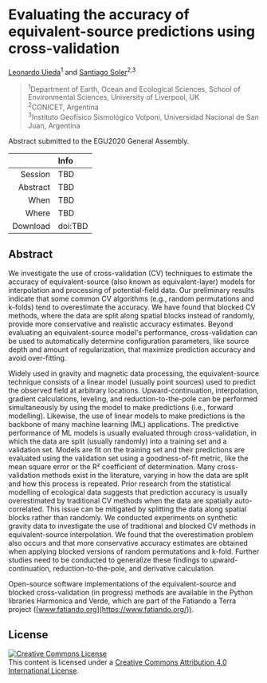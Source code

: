 # Evaluating the accuracy of equivalent-source predictions using cross-validation

[Leonardo Uieda](https://www.leouieda.com/)<sup>1</sup> and
[Santiago Soler](https://santisoler.github.io/)<sup>2,3</sup>

> <sup>1</sup>Department of Earth, Ocean and Ecological Sciences, School of Environmental Sciences, University of Liverpool, UK<br>
> <sup>2</sup>CONICET, Argentina<br>
> <sup>3</sup>Instituto Geofísico Sismológico Volponi, Universidad Nacional de San Juan, Argentina<br>

Abstract submitted to the EGU2020 General Assembly.

|        |Info|
|-------:|:---|
|Session |TBD|
|Abstract|TBD|
|When    |TBD|
|Where   |TBD|
|Download|doi:TBD|


## Abstract

We investigate the use of cross-validation (CV) techniques to estimate the
accuracy of equivalent-source (also known as equivalent-layer) models for
interpolation and processing of potential-field data.
Our preliminary results indicate that some common CV algorithms (e.g., random
permutations and k-folds) tend to overestimate the accuracy.
We have found that blocked CV methods, where the data are split along spatial
blocks instead of randomly, provide more conservative and realistic accuracy
estimates.
Beyond evaluating an equivalent-source model's performance, cross-validation
can be used to automatically determine configuration parameters, like source
depth and amount of regularization, that maximize prediction accuracy and avoid
over-fitting.

Widely used in gravity and magnetic data processing,
the equivalent-source technique consists of a linear model (usually point
sources) used to predict the observed field at arbitrary locations.
Upward-continuation, interpolation, gradient calculations, leveling, and
reduction-to-the-pole can be performed simultaneously by using the model
to make predictions (i.e., forward modelling).
Likewise, the use of linear models to make predictions is the backbone of many
machine learning (ML) applications.
The predictive performance of ML models is usually evaluated through
cross-validation, in which the data are split (usually randomly) into a
training set and a validation set.
Models are fit on the training set and their predictions are evaluated using
the validation set using a goodness-of-fit metric, like the mean square error
or the R² coefficient of determination.
Many cross-validation methods exist in the literature, varying in how the data
are split and how this process is repeated.
Prior research from the statistical modelling of ecological data suggests that
prediction accuracy is usually overestimated by traditional CV methods when the
data are spatially auto-correlated.
This issue can be mitigated by splitting the data along spatial blocks
rather than randomly.
We conducted experiments on synthetic gravity data to investigate the use of
traditional and blocked CV methods in equivalent-source interpolation.
We found that the overestimation problem also occurs and that more conservative
accuracy estimates are obtained when applying blocked versions of random
permutations and k-fold.
Further studies need to be conducted to generalize these findings to
upward-continuation, reduction-to-the-pole, and derivative calculation.

Open-source software implementations of the equivalent-source and blocked
cross-validation (in progress) methods are available in the Python libraries
Harmonica and Verde, which are part of the Fatiando a Terra project
([www.fatiando.org](https://www.fatiando.org/)).


## License

<a rel="license" href="http://creativecommons.org/licenses/by/4.0/"><img
alt="Creative Commons License" style="border-width:0"
src="https://i.creativecommons.org/l/by/4.0/88x31.png" /></a><br>
This content is licensed under a <a rel="license"
href="http://creativecommons.org/licenses/by/4.0/">Creative Commons Attribution
4.0 International License</a>.
